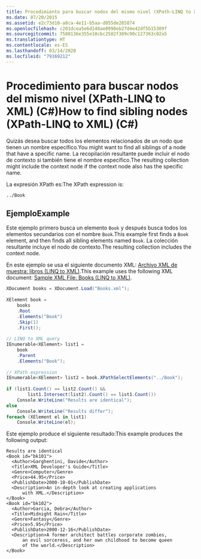 ```yaml
---
title: Procedimiento para buscar nodos del mismo nivel (XPath-LINQ to XML) (C#)
ms.date: 07/20/2015
ms.assetid: e2c73d10-a8ca-4e11-b5aa-d055de285874
ms.openlocfilehash: c201dcea5e6d148ae0998eb27d4e42df5b15309f
ms.sourcegitcommit: 7588136e355e10cbc2582f389c90c127363c02a5
ms.translationtype: HT
ms.contentlocale: es-ES
ms.lasthandoff: 03/14/2020
ms.locfileid: "79169212"
---
```

# <a name="how-to-find-sibling-nodes-xpath-linq-to-xml-c"></a><span data-ttu-id="ecb45-102">Procedimiento para buscar nodos del mismo nivel (XPath-LINQ to XML) (C#)</span><span class="sxs-lookup"><span data-stu-id="ecb45-102">How to find sibling nodes (XPath-LINQ to XML) (C#)</span></span>
<span data-ttu-id="ecb45-103">Quizás desea buscar todos los elementos relacionados de un nodo que tienen un nombre específico.</span><span class="sxs-lookup"><span data-stu-id="ecb45-103">You might want to find all siblings of a node that have a specific name.</span></span> <span data-ttu-id="ecb45-104">La recopilación resultante puede incluir el nodo de contexto si también tiene el nombre específico.</span><span class="sxs-lookup"><span data-stu-id="ecb45-104">The resulting collection might include the context node if the context node also has the specific name.</span></span>  
  
 <span data-ttu-id="ecb45-105">La expresión XPath es:</span><span class="sxs-lookup"><span data-stu-id="ecb45-105">The XPath expression is:</span></span>  
  
 `../Book`  
  
## <a name="example"></a><span data-ttu-id="ecb45-106">Ejemplo</span><span class="sxs-lookup"><span data-stu-id="ecb45-106">Example</span></span>  
 <span data-ttu-id="ecb45-107">Este ejemplo primero busca un elemento `Book` y después busca todos los elementos secundarios con el nombre `Book`.</span><span class="sxs-lookup"><span data-stu-id="ecb45-107">This example first finds a `Book` element, and then finds all sibling elements named `Book`.</span></span> <span data-ttu-id="ecb45-108">La colección resultante incluye el nodo de contexto.</span><span class="sxs-lookup"><span data-stu-id="ecb45-108">The resulting collection includes the context node.</span></span>  
  
 <span data-ttu-id="ecb45-109">En este ejemplo se usa el siguiente documento XML: [Archivo XML de muestra: libros (LINQ to XML)](./sample-xml-file-books-linq-to-xml.md).</span><span class="sxs-lookup"><span data-stu-id="ecb45-109">This example uses the following XML document: [Sample XML File: Books (LINQ to XML)](./sample-xml-file-books-linq-to-xml.md).</span></span>  
  
```csharp  
XDocument books = XDocument.Load("Books.xml");  
  
XElement book =
    books  
    .Root  
    .Elements("Book")  
    .Skip(1)  
    .First();  
  
// LINQ to XML query  
IEnumerable<XElement> list1 =  
    book  
    .Parent  
    .Elements("Book");  
  
// XPath expression  
IEnumerable<XElement> list2 = book.XPathSelectElements("../Book");  
  
if (list1.Count() == list2.Count() &&  
        list1.Intersect(list2).Count() == list1.Count())  
    Console.WriteLine("Results are identical");  
else  
    Console.WriteLine("Results differ");  
foreach (XElement el in list1)  
    Console.WriteLine(el);  
```  
  
 <span data-ttu-id="ecb45-110">Este ejemplo produce el siguiente resultado:</span><span class="sxs-lookup"><span data-stu-id="ecb45-110">This example produces the following output:</span></span>  
  
```output  
Results are identical  
<Book id="bk101">  
  <Author>Garghentini, Davide</Author>  
  <Title>XML Developer's Guide</Title>  
  <Genre>Computer</Genre>  
  <Price>44.95</Price>  
  <PublishDate>2000-10-01</PublishDate>  
  <Description>An in-depth look at creating applications
      with XML.</Description>  
</Book>  
<Book id="bk102">  
  <Author>Garcia, Debra</Author>  
  <Title>Midnight Rain</Title>  
  <Genre>Fantasy</Genre>  
  <Price>5.95</Price>  
  <PublishDate>2000-12-16</PublishDate>  
  <Description>A former architect battles corporate zombies,
      an evil sorceress, and her own childhood to become queen
      of the world.</Description>  
</Book>  
```  
